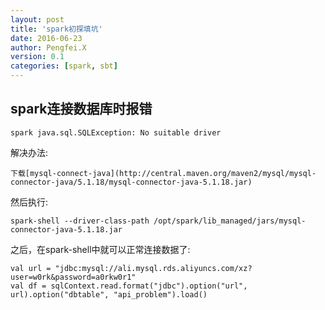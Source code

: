 ```yaml
---
layout: post
title: 'spark初探填坑'
date: 2016-06-23
author: Pengfei.X
version: 0.1
categories: [spark, sbt]
---
```



## spark连接数据库时报错

    spark java.sql.SQLException: No suitable driver

解决办法:
    
    下载[mysql-connect-java](http://central.maven.org/maven2/mysql/mysql-connector-java/5.1.18/mysql-connector-java-5.1.18.jar)

然后执行:

    spark-shell --driver-class-path /opt/spark/lib_managed/jars/mysql-connector-java-5.1.18.jar

之后，在spark-shell中就可以正常连接数据了:

    val url = "jdbc:mysql://ali.mysql.rds.aliyuncs.com/xz?user=w0rk&password=a0rkw0r1"
    val df = sqlContext.read.format("jdbc").option("url", url).option("dbtable", "api_problem").load()
